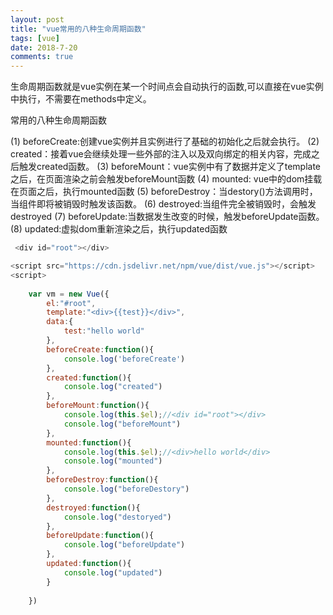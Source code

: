```yaml
---
layout: post
title: "vue常用的八种生命周期函数"
tags: [vue]
date: 2018-7-20
comments: true
---
```


生命周期函数就是vue实例在某一个时间点会自动执行的函数,可以直接在vue实例中执行，不需要在methods中定义。

常用的八种生命周期函数

(1) beforeCreate:创建vue实例并且实例进行了基础的初始化之后就会执行。
(2) created：接着vue会继续处理一些外部的注入以及双向绑定的相关内容，完成之后触发created函数。
(3) beforeMount：vue实例中有了数据并定义了template之后，在页面渲染之前会触发beforeMount函数
(4) mounted: vue中的dom挂载在页面之后，执行mounted函数
(5) beforeDestroy：当destory()方法调用时，当组件即将被销毁时触发该函数。
(6) destroyed:当组件完全被销毁时，会触发destroyed
(7) beforeUpdate:当数据发生改变的时候，触发beforeUpdate函数。
(8) updated:虚拟dom重新渲染之后，执行updated函数

```javascript
 <div id="root"></div>

<script src="https://cdn.jsdelivr.net/npm/vue/dist/vue.js"></script>
<script>
    
    var vm = new Vue({
        el:"#root",
        template:"<div>{{test}}</div>",
        data:{
            test:"hello world"
        },
        beforeCreate:function(){
            console.log('beforeCreate')
        },
        created:function(){
            console.log("created")
        },
        beforeMount:function(){
            console.log(this.$el);//<div id="root"></div>
            console.log("beforeMount")
        },
        mounted:function(){
            console.log(this.$el);//<div>hello world</div>
            console.log("mounted")
        },
        beforeDestroy:function(){
            console.log("beforeDestory")
        },
        destroyed:function(){
            console.log("destoryed")
        },
        beforeUpdate:function(){
            console.log("beforeUpdate")
        },
        updated:function(){
            console.log("updated")
        }
        
    })
```